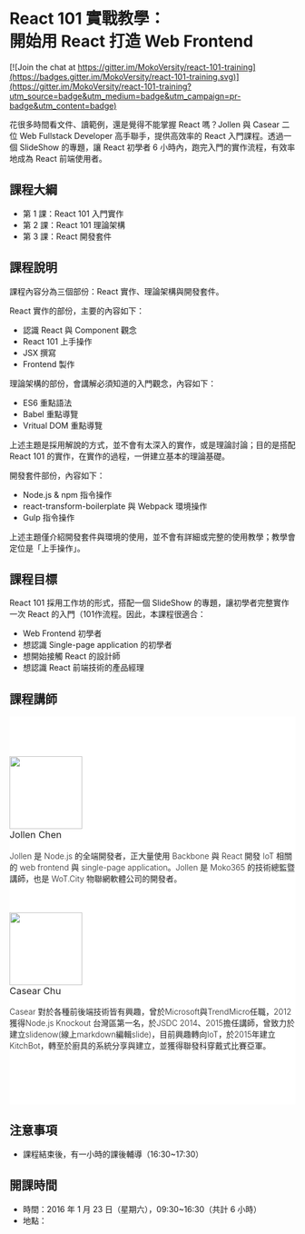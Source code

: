 
<h1 class="hide">React 101 實戰教學：<br />開始用 React 打造 Web Frontend</h1>

[![Join the chat at https://gitter.im/MokoVersity/react-101-training](https://badges.gitter.im/MokoVersity/react-101-training.svg)](https://gitter.im/MokoVersity/react-101-training?utm_source=badge&utm_medium=badge&utm_campaign=pr-badge&utm_content=badge)

花很多時間看文件、讀範例，還是覺得不能掌握 React 嗎？Jollen 與 Casear 二位 Web Fullstack Developer 高手聯手，提供高效率的 React 入門課程。透過一個 SlideShow 的專題，讓 React 初學者 6 小時內，跑完入門的實作流程，有效率地成為 React 前端使用者。

## 課程大綱

* 第 1 課：React 101 入門實作
* 第 2 課：React 101 理論架構
* 第 3 課：React 開發套件

## 課程說明

課程內容分為三個部份：React 實作、理論架構與開發套件。

React 實作的部份，主要的內容如下：

* 認識 React 與 Component 觀念
* React 101 上手操作
* JSX 撰寫
* Frontend 製作

理論架構的部份，會講解必須知道的入門觀念，內容如下：

* ES6 重點語法
* Babel 重點導覽
* Vritual DOM 重點導覽

上述主題是採用解說的方式，並不會有太深入的實作，或是理論討論；目的是搭配 React 101 的實作，在實作的過程，一併建立基本的理論基礎。

開發套件部份，內容如下：

* Node.js & npm 指令操作
* react-transform-boilerplate 與 Webpack 環境操作
* Gulp 指令操作

上述主題僅介紹開發套件與環境的使用，並不會有詳細或完整的使用教學；教學會定位是「上手操作」。

## 課程目標

React 101 採用工作坊的形式，搭配一個 SlideShow 的專題，讓初學者完整實作一次 React 的入門（101作流程。因此，本課程很適合：

* Web Frontend 初學者
* 想認識 Single-page application 的初學者
* 想開始接觸 React 的設計師
* 想認識 React 前端技術的產品經理

## 課程講師

<section style="background: #fff; padding-bottom: 80px; padding-top: 20px;">
  <div style="padding-bottom: 0px; padding-bottom: 0px;" class="container">
    <div style="margin-top: 50px;" class="row">
      <div class="col-md-4 text-center"><img src="https://avatars1.githubusercontent.com/u/1126021?v=3&s=400" width="128" height="128" class="img-circle"></div>
      <div class="col-md-8 text-left">
        <h3 style="font-weight: 400; color: #222; margin-top: 0px;">Jollen Chen</h3>
        <p style="font-weight: 300; color: #222;">Jollen 是 Node.js 的全端開發者，正大量使用 Backbone 與 React 開發 IoT 相關的 web frontend 與 single-page application。Jollen 是 Moko365 的技術總監暨講師，也是 WoT.City 物聯網軟體公司的開發者。</p>
      </div>
    </div>
    <div style="margin-top: 50px;" class="row">
      <div class="col-md-4 text-center"><img src="https://avatars0.githubusercontent.com/u/2017447?v=3&amp;s=460" width="128" height="128" class="img-circle"></div>
      <div class="col-md-8 text-left">
        <h3 style="font-weight: 400; color: #222; margin-top: 0px;">Casear Chu</h3>
        <p style="font-weight: 300; color: #222;">Casear 對於各種前後端技術皆有興趣，曾於Microsoft與TrendMicro任職，2012 獲得Node.js Knockout 台灣區第一名，於JSDC 2014、2015擔任講師，曾致力於建立slidenow(線上markdown編輯slide)，目前興趣轉向IoT，於2015年建立KitchBot，轉至於廚具的系統分享與建立，並獲得聯發科穿戴式比賽亞軍。</p>
      </div>
    </div>
  </div>
</section>

## 注意事項

* 課程結束後，有一小時的課後輔導（16:30~17:30）

## 開課時間

* 時間：2016 年 1 月 23 日（星期六），09:30~16:30（共計 6 小時）
* 地點：

